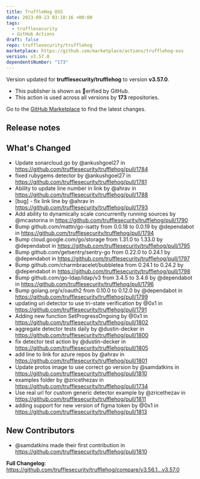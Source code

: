 ```yaml
---
title: TruffleHog OSS
date: 2023-09-23 03:10:16 +00:00
tags:
  - trufflesecurity
  - GitHub Actions
draft: false
repo: trufflesecurity/trufflehog
marketplace: https://github.com/marketplace/actions/trufflehog-oss
version: v3.57.0
dependentsNumber: "173"
---
```



Version updated for **trufflesecurity/trufflehog** to version **v3.57.0**.
- This publisher is shown as erified by GitHub.
- This action is used across all versions by **173** repositories.

Go to the [GitHub Marketplace](https://github.com/marketplace/actions/trufflehog-oss) to find the latest changes.

## Release notes

## What's Changed
* Update sonarcloud.go by @ankushgoel27 in https://github.com/trufflesecurity/trufflehog/pull/1784
* fixed rubygems detector by @ankushgoel27 in https://github.com/trufflesecurity/trufflehog/pull/1781
* Ability to update line number in link by @ahrav in https://github.com/trufflesecurity/trufflehog/pull/1788
* [bug] - fix link line by @ahrav in https://github.com/trufflesecurity/trufflehog/pull/1793
* Add ability to dynamically scale concurrently running sources by @mcastorina in https://github.com/trufflesecurity/trufflehog/pull/1790
* Bump github.com/mattn/go-isatty from 0.0.18 to 0.0.19 by @dependabot in https://github.com/trufflesecurity/trufflehog/pull/1794
* Bump cloud.google.com/go/storage from 1.31.0 to 1.33.0 by @dependabot in https://github.com/trufflesecurity/trufflehog/pull/1795
* Bump github.com/getsentry/sentry-go from 0.22.0 to 0.24.1 by @dependabot in https://github.com/trufflesecurity/trufflehog/pull/1797
* Bump github.com/charmbracelet/bubbletea from 0.24.1 to 0.24.2 by @dependabot in https://github.com/trufflesecurity/trufflehog/pull/1798
* Bump github.com/go-ldap/ldap/v3 from 3.4.5 to 3.4.6 by @dependabot in https://github.com/trufflesecurity/trufflehog/pull/1796
* Bump golang.org/x/oauth2 from 0.10.0 to 0.12.0 by @dependabot in https://github.com/trufflesecurity/trufflehog/pull/1799
* updating uri detector to use tri-state verification by @0x1 in https://github.com/trufflesecurity/trufflehog/pull/1791
* Adding new function SetProgressOngoing by @0x1 in https://github.com/trufflesecurity/trufflehog/pull/1802
* aggregate detector tests daily by @dustin-decker in https://github.com/trufflesecurity/trufflehog/pull/1800
* fix detector test action by @dustin-decker in https://github.com/trufflesecurity/trufflehog/pull/1805
* add line to link for azure repos by @ahrav in https://github.com/trufflesecurity/trufflehog/pull/1801
* Update protos image to use correct go version by @samdatkins in https://github.com/trufflesecurity/trufflehog/pull/1810
* examples folder by @zricethezav in https://github.com/trufflesecurity/trufflehog/pull/1734
* Use real url for custom generic detector example by @zricethezav in https://github.com/trufflesecurity/trufflehog/pull/1811
* adding support for new version of figma token by @0x1 in https://github.com/trufflesecurity/trufflehog/pull/1813

## New Contributors
* @samdatkins made their first contribution in https://github.com/trufflesecurity/trufflehog/pull/1810

**Full Changelog**: https://github.com/trufflesecurity/trufflehog/compare/v3.56.1...v3.57.0
